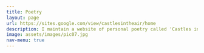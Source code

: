```yaml
---
title: Poetry
layout: page
url: https://sites.google.com/view/castlesintheair/home
description: I maintain a website of personal poetry called 'Castles in the Air'.
image: assets/images/pic07.jpg
nav-menu: true
---
```

